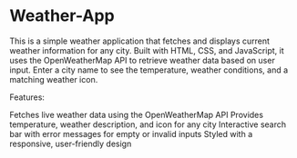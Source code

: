 # Weather-App
This is a simple weather application that fetches and displays current weather information for any city. Built with HTML, CSS, and JavaScript, it uses the OpenWeatherMap API to retrieve weather data based on user input. Enter a city name to see the temperature, weather conditions, and a matching weather icon.

Features:

Fetches live weather data using the OpenWeatherMap API
Provides temperature, weather description, and icon for any city
Interactive search bar with error messages for empty or invalid inputs
Styled with a responsive, user-friendly design
